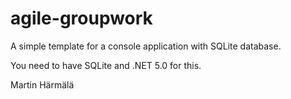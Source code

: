# agile-groupwork

A simple template for a console application with SQLite database.

You need to have SQLite and .NET 5.0 for this.

Martin Härmälä
